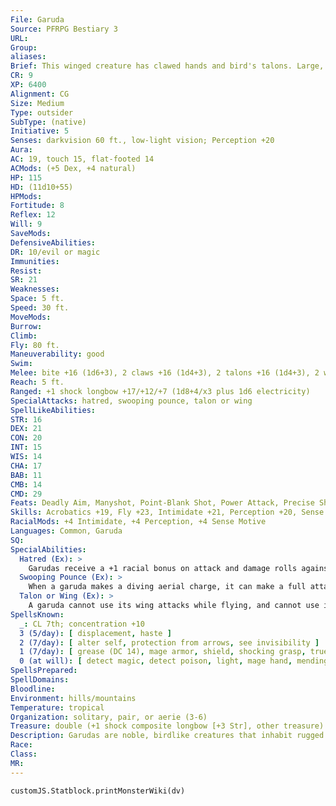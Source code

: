 ```yaml
---
File: Garuda
Source: PFRPG Bestiary 3
URL: 
Group: 
aliases: 
Brief: This winged creature has clawed hands and bird's talons. Large, glinting eyes and a serrated beak dominate its avian face.
CR: 9
XP: 6400
Alignment: CG
Size: Medium
Type: outsider
SubType: (native)
Initiative: 5
Senses: darkvision 60 ft., low-light vision; Perception +20
Aura: 
AC: 19, touch 15, flat-footed 14
ACMods: (+5 Dex, +4 natural)
HP: 115
HD: (11d10+55)
HPMods: 
Fortitude: 8
Reflex: 12
Will: 9
SaveMods: 
DefensiveAbilities: 
DR: 10/evil or magic
Immunities: 
Resist: 
SR: 21
Weaknesses: 
Space: 5 ft.
Speed: 30 ft.
MoveMods: 
Burrow: 
Climb: 
Fly: 80 ft.
Maneuverability: good
Swim: 
Melee: bite +16 (1d6+3), 2 claws +16 (1d4+3), 2 talons +16 (1d4+3), 2 wings +11 (1d4+1)
Reach: 5 ft.
Ranged: +1 shock longbow +17/+12/+7 (1d8+4/x3 plus 1d6 electricity)
SpecialAttacks: hatred, swooping pounce, talon or wing
SpellLikeAbilities: 
STR: 16
DEX: 21
CON: 20
INT: 15
WIS: 14
CHA: 17
BAB: 11
CMB: 14
CMD: 29
Feats: Deadly Aim, Manyshot, Point-Blank Shot, Power Attack, Precise Shot, Rapid Shot, Weapon FinesseB
Skills: Acrobatics +19, Fly +23, Intimidate +21, Perception +20, Sense Motive +20, Spellcraft +13, Stealth +19, Survival +13
RacialMods: +4 Intimidate, +4 Perception, +4 Sense Motive
Languages: Common, Garuda
SQ: 
SpecialAbilities:
  Hatred (Ex): >
    Garudas receive a +1 racial bonus on attack and damage rolls against nagas and other serpentine monsters of the aberration type.  Spells Garudas cast spells as 7th-level sorcerers.
  Swooping Pounce (Ex): >
    When a garuda makes a diving aerial charge, it can make a full attack with its natural weapons.
  Talon or Wing (Ex): >
    A garuda cannot use its wing attacks while flying, and cannot use its talon attacks while not flying.
SpellsKnown:
  _: CL 7th; concentration +10
  3 (5/day): [ displacement, haste ]
  2 (7/day): [ alter self, protection from arrows, see invisibility ]
  1 (7/day): [ grease (DC 14), mage armor, shield, shocking grasp, true strike ]
  0 (at will): [ detect magic, detect poison, light, mage hand, mending, message, prestidigitation ]
SpellsPrepared: 
SpellDomains: 
Bloodline: 
Environment: hills/mountains
Temperature: tropical
Organization: solitary, pair, or aerie (3-6)
Treasure: double (+1 shock composite longbow [+3 Str], other treasure)
Description: Garudas are noble, birdlike creatures that inhabit rugged hills. While they remain detached from humanoid societies, they are impetuous and gallant, often serving as protectors of nearby communities.  Most garudas stand around 6 feet tall with a wingspan of 15 feet and weigh approximately 150 pounds.
Race: 
Class: 
MR: 
---
```

```dataviewjs
customJS.Statblock.printMonsterWiki(dv)
```

